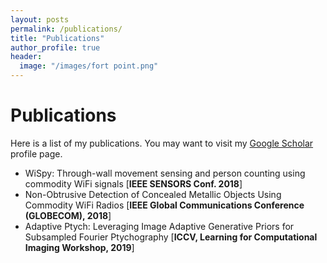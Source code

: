 ```yaml
---
layout: posts
permalink: /publications/
title: "Publications"
author_profile: true
header:
  image: "/images/fort point.png"
---
```

# Publications
Here is a list of my publications. You may want to visit my [Google
Scholar](https://scholar.google.com/citations?user=6SO2wqUAAAAJ&hl=en)
profile page.


* WiSpy: Through-wall movement sensing and person counting using commodity WiFi signals [**IEEE SENSORS Conf. 2018**]
* Non-Obtrusive Detection of Concealed Metallic Objects Using Commodity WiFi Radios [**IEEE Global Communications Conference (GLOBECOM), 2018**]
* Adaptive Ptych: Leveraging Image Adaptive Generative Priors for Subsampled Fourier Ptychography  [**ICCV, Learning for Computational Imaging Workshop, 2019**]
